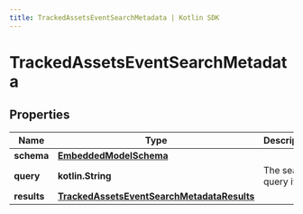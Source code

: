 ```yaml
---
title: TrackedAssetsEventSearchMetadata | Kotlin SDK
---
```




# TrackedAssetsEventSearchMetadata

## Properties
Name | Type | Description | Notes
------------ | ------------- | ------------- | -------------
**schema** | [**EmbeddedModelSchema**](EmbeddedModelSchema) |  |  [optional]
**query** | **kotlin.String** | The search query itself |  [optional]
**results** | [**TrackedAssetsEventSearchMetadataResults**](TrackedAssetsEventSearchMetadataResults) |  |  [optional]




